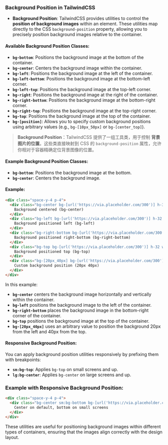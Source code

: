 ### Background Position in TailwindCSS

- **Background Position**: TailwindCSS provides utilities to control the **position of background images** within an element. These utilities map directly to the CSS `background-position` property, allowing you to precisely position background images relative to the container.

#### Available Background Position Classes:
- **`bg-bottom`**: Positions the background image at the bottom of the container.
- **`bg-center`**: Centers the background image within the container.
- **`bg-left`**: Positions the background image at the left of the container.
- **`bg-left-bottom`**: Positions the background image at the bottom-left corner.
- **`bg-left-top`**: Positions the background image at the top-left corner.
- **`bg-right`**: Positions the background image at the right of the container.
- **`bg-right-bottom`**: Positions the background image at the bottom-right corner.
- **`bg-right-top`**: Positions the background image at the top-right corner.
- **`bg-top`**: Positions the background image at the top of the container.
- **`bg-[position]`**: Allows you to specify custom background positions using arbitrary values (e.g., `bg-[10px_50px]` or `bg-[center_top]`).

> **Background Position**：TailwindCSS 提供了一组工具类，用于控制 **背景图片的位置**。这些类直接映射到 CSS 的 `background-position` 属性，允许你相对于容器精确定位背景图像的位置。

#### Example Background Position Classes:
- **`bg-bottom`**: Positions the background image at the bottom.
- **`bg-center`**: Centers the background image.
  
#### Example:

```html
<div class="space-y-4 p-4">
  <div class="bg-center bg-[url('https://via.placeholder.com/300')] h-32 w-64 border">
    Background centered (bg-center)
  </div>
  <div class="bg-left bg-[url('https://via.placeholder.com/300')] h-32 w-64 border">
    Background positioned left (bg-left)
  </div>
  <div class="bg-right-bottom bg-[url('https://via.placeholder.com/300')] h-32 w-64 border">
    Background positioned right-bottom (bg-right-bottom)
  </div>
  <div class="bg-top bg-[url('https://via.placeholder.com/300')] h-32 w-64 border">
    Background positioned top (bg-top)
  </div>
  <div class="bg-[20px_40px] bg-[url('https://via.placeholder.com/300')] h-32 w-64 border">
    Custom background position (20px 40px)
  </div>
</div>
```

In this example:
- **`bg-center`** centers the background image horizontally and vertically within the container.
- **`bg-left`** positions the background image to the left of the container.
- **`bg-right-bottom`** places the background image in the bottom-right corner of the container.
- **`bg-top`** positions the background image at the top of the container.
- **`bg-[20px_40px]`** uses an arbitrary value to position the background 20px from the left and 40px from the top.

#### Responsive Background Position:
You can apply background position utilities responsively by prefixing them with breakpoints:
- **`sm:bg-top`**: Applies `bg-top` on small screens and up.
- **`lg:bg-center`**: Applies `bg-center` on large screens and up.

### Example with Responsive Background Position:

```html
<div class="space-y-4 p-4">
  <div class="bg-center sm:bg-bottom bg-[url('https://via.placeholder.com/300')] h-32 w-64 border">
    Center on default, bottom on small screens
  </div>
</div>
```

These utilities are useful for positioning background images within different types of containers, ensuring that the images align correctly with the design layout.